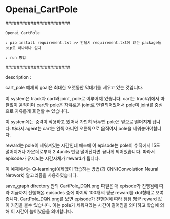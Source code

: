 # Openai_CartPole


#######################

    Openai_CartPole

    : pip install requirement.txt >> 안될시 requirement.txt에 있는 package들 pip로 하나하나 설치

    : run 방법


#######################

description :

 cart_pole 예제의 goal은 최대한 오랫동안 막대기를 세우고 있는 것입니다.

 이 system은 track과 cart와 joint, pole로 이루어져 있습니다.
 cart는 track위에서 마찰없이 움직이며 cart와 pole은 자유로운 joint로 연결되어있어서 pole이 joint를 중심으로 자유롭게 회전할 수 있습니다.

 이 system에는 중력이 작용하고 있어서 가만히 놔두면 pole은 밑으로 떨어지게 됩니다.
 따라서 agent는 cart는 왼쪽 아니면 오른쪽으로 움직여서 pole을 세워놓아야합니다.

 reward는 pole이 세워져있는 시간인데 애초에 이 episode는 pole이 수직에서 15도 떨어지거나 가운데로부터 2.4units 만큼 떨어진다면 끝나게 되어있습니다.
 따라서 episode가 유지되는 시간자체가 reward가 됩니다.

 이 예제에서는 Q-learning(예제없이 학습하는 방법)과 CNN(Convolution Neural Network) 알고리즘을 사용하였습니다.

 save_graph directory 안의 CartPole_DQN.png 파일은 매 episode가 진행됨에 따라 지금까지 진행해온 episodes 중에 마지막 100개의 평균 reward를 dot형태로 보여줍니다.
 CartPole_DQN.png를 보면 episode가 진행됨에 따라 점점 평균 reward 값이 커짐을 볼수 있습니다. 이는 pole가 세워져있는 시간이 길어짐을 의미하고 학습에 의해 이 시간이 늘어났음을 의미합니다.


